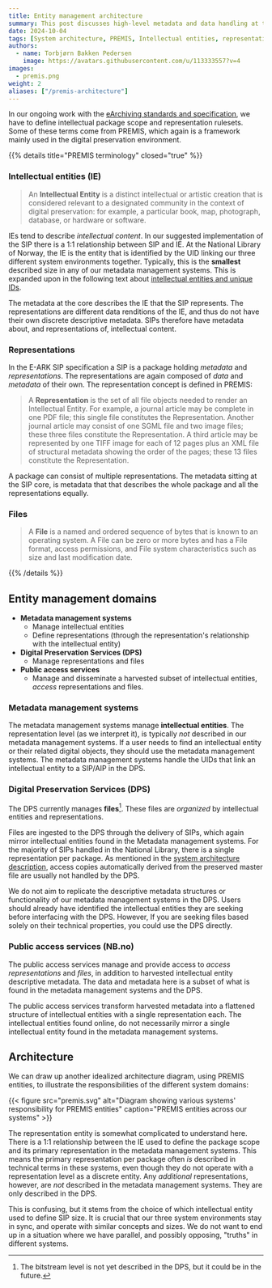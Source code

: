 ```yaml
---
title: Entity management architecture
summary: This post discusses high-level metadata and data handling at the National Library of Norway
date: 2024-10-04
tags: [System architecture, PREMIS, Intellectual entities, representations]
authors: 
  - name: Torbjørn Bakken Pedersen
    image: https://avatars.githubusercontent.com/u/113333557?v=4
images: 
  - premis.png
weight: 2
aliases: ["/premis-architecture"]
---
```


In our ongoing work with the [eArchiving standards and specification](https://dilcis.eu "Website with standards and specifications for E-ARK"), we have to define intellectual package scope and representation rulesets.
Some of these terms come from PREMIS, which again is a framework mainly used in the digital preservation environment.

{{% details title="PREMIS terminology" closed="true" %}}
### Intellectual entities (IE)
> An **Intellectual Entity** is a distinct intellectual or artistic creation that is considered relevant to a designated community in the context of digital preservation: for example, a particular book, map, photograph, database, or hardware or software.

IEs tend to describe *intellectual content*.
In our suggested implementation of the SIP there is a 1:1 relationship between SIP and IE.
At the National Library of Norway, the IE is the entity that is identified by the UID linking our three different system environments together.
Typically, this is the **smallest** described size in any of our metadata management systems.
This is expanded upon in the following text about [intellectual entities and unique IDs](/intellectual-sip-scope).

The metadata at the core describes the IE that the SIP represents.
The representations are different data renditions of the IE, and thus do not have their own discrete descriptive metadata.
SIPs therefore have metadata about, and representations of, intellectual content.

### Representations
In the E-ARK SIP specification a SIP is a package holding *metadata* and *representations*.
The representations are again composed of *data* and *metadata* of their own.
The representation concept is defined in PREMIS:

> A **Representation** is the set of all file objects needed to render an Intellectual Entity.
> For example, a journal article may be complete in one PDF file; this single file constitutes the Representation.
> Another journal article may consist of one SGML file and two image files; these three files constitute the Representation.
> A third article may be represented by one TIFF image for each of 12 pages plus an XML file of structural metadata showing the order of the pages; these 13 files constitute the Representation.

A package can consist of multiple representations.
The metadata sitting at the SIP core, is metadata that that describes the whole package and all the representations equally.

### Files
> A **File** is a named and ordered sequence of bytes that is known to an operating system. 
> A File can be zero or more bytes and has a File format, access permissions, and File system characteristics such as size and last modification date.

{{% /details %}}

## Entity management domains
- **Metadata management systems**
	- Manage intellectual entities
	- Define representations (through the representation's relationship with the intellectual entity)
- **Digital Preservation Services (DPS)**
	- Manage representations and files
- **Public access services**
	- Manage and disseminate a harvested subset of intellectual entities, *access* representations and files.

### Metadata management systems
The metadata management systems manage **intellectual entities**.
The representation level (as we interpret it), is typically *not* described in our metadata management systems.
If a user needs to find an intellectual entity or their related digital objects, they should use the metadata management systems.
The metadata management systems handle the UIDs that link an intellectual entity to a SIP/AIP in the DPS.

### Digital Preservation Services (DPS)
The DPS currently manages **files**[^2].
These files are *organized* by intellectual entities and representations.

Files are ingested to the DPS through the delivery of SIPs, which again mirror intellectual entities found in the Metadata management systems.
For the majority of SIPs handled in the National Library, there is a single representation per package.
As mentioned in the [system architecture description](/system-architecture), access copies automatically derived from the preserved master file are usually not handled by the DPS.

[^2]: The bitstream level is not yet described in the DPS, but it could be in the future.

We do not aim to replicate the descriptive metadata structures or functionality of our metadata management systems in the DPS. 
Users should already have identified the intellectual entities they are seeking before interfacing with the DPS.
However, If you are seeking files based solely on their technical properties, you could use the DPS directly.

### Public access services (NB.no)
The public access services manage and provide access to *access representations* and *files*, in addition to harvested intellectual entity descriptive metadata.
The data and metadata here is a subset of what is found in the metadata management systems and the DPS.

The public access services transform harvested metadata into a flattened structure of intellectual entities with a single representation each.
The intellectual entities found online, do not necessarily mirror a single intellectual entity found in the metadata management systems.

## Architecture
We can draw up another idealized architecture diagram, using PREMIS entities, to illustrate the responsibilities of the different system domains:

{{< figure src="premis.svg" alt="Diagram showing various systems' responsibility for PREMIS entities" caption="PREMIS entities across our systems" >}}

The representation entity is somewhat complicated to understand here. 
There is a 1:1 relationship between the IE used to define the package scope and its primary representation in the metadata management systems. 
This means the primary representation per package often *is* described in technical terms in these systems, even though they do not operate with a representation level as a discrete entity.
Any *additional* representations, however, are *not* described in the metadata management systems. 
They are only described in the DPS.
 
This is confusing, but it stems from the choice of which intellectual entity used to define SIP size.
It is crucial that our three system environments stay in sync, and operate with similar concepts and sizes.
We do not want to end up in a situation where we have parallel, and possibly opposing, "truths" in different systems.
